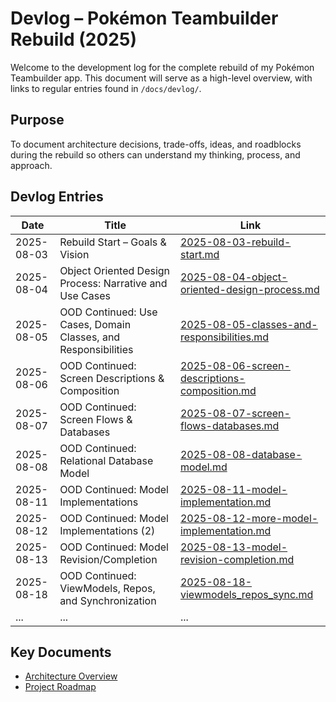 # Devlog – Pokémon Teambuilder Rebuild (2025)

Welcome to the development log for the complete rebuild of my Pokémon Teambuilder app. This document will serve as a high-level overview, with links to regular entries found in `/docs/devlog/`.

## Purpose
To document architecture decisions, trade-offs, ideas, and roadblocks during the rebuild so others can understand my thinking, process, and approach.

## Devlog Entries

| Date       | Title                            | Link                                             |
|------------|----------------------------------|--------------------------------------------------|
| 2025-08-03 | Rebuild Start – Goals & Vision   | [2025-08-03-rebuild-start.md](docs/devlog/2025-08-03-rebuild-start.md) |
| 2025-08-04 | Object Oriented Design Process: Narrative and Use Cases | [2025-08-04-object-oriented-design-process.md](docs/devlog/2025-08-04-object-oriented-design-process.md) |
| 2025-08-05 | OOD Continued: Use Cases, Domain Classes, and Responsibilities | [2025-08-05-classes-and-responsibilities.md](docs/devlog/2025-08-05-classes-and-responsibilities.md) |
| 2025-08-06 | OOD Continued: Screen Descriptions & Composition | [2025-08-06-screen-descriptions-composition.md](docs/devlog/2025-08-06-screen-descriptions-composition.md) |
| 2025-08-07 | OOD Continued: Screen Flows & Databases | [2025-08-07-screen-flows-databases.md](docs/devlog/2025-08-07-screen-flows-databases.md) |
| 2025-08-08 | OOD Continued: Relational Database Model | [2025-08-08-database-model.md](docs/devlog/2025-08-08-database-model.md) |
| 2025-08-11 | OOD Continued: Model Implementations | [2025-08-11-model-implementation.md](docs/devlog/2025-08-11-model-implementation.md) |
| 2025-08-12 | OOD Continued: Model Implementations (2) | [2025-08-12-more-model-implementation.md](docs/devlog/2025-08-12-more-model-implementation.md) |
| 2025-08-13 | OOD Continued: Model Revision/Completion | [2025-08-13-model-revision-completion.md](docs/devlog/2025-08-13-model-revision-completion.md) |
| 2025-08-18 | OOD Continued: ViewModels, Repos, and Synchronization | [2025-08-18-viewmodels_repos_sync.md](docs/devlog/2025-08-18-viewmodels_repos_sync.md) |
| ...        | ...                              | ...                                              |
## Key Documents

- [Architecture Overview](docs/architecture.md)
- [Project Roadmap](docs/roadmap.md)
